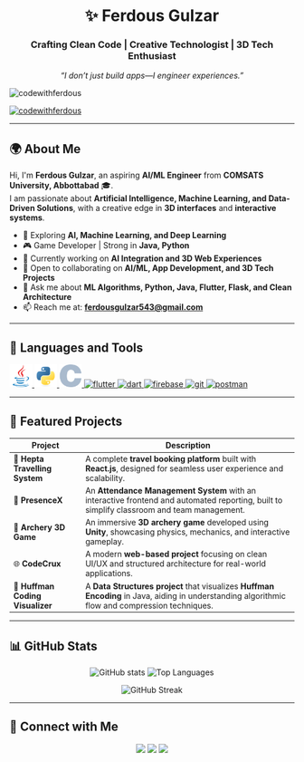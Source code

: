 <h1 align="center">✨ Ferdous Gulzar</h1>
<h3 align="center">Crafting Clean Code | Creative Technologist | 3D Tech Enthusiast</h3>

<p align="center">
  <em>“I don’t just build apps—I engineer experiences.”</em>
</p>

<p align="left"> 
  <img src="https://komarev.com/ghpvc/?username=codewithferdous&label=Profile%20views&color=0e75b6&style=flat" alt="codewithferdous" /> 
</p>

<p align="left"> 
  <a href="https://github.com/ryo-ma/github-profile-trophy">
    <img src="https://github-profile-trophy.vercel.app/?username=codewithferdous" alt="codewithferdous" />
  </a> 
</p>

---

## 🌍 About Me  

Hi, I'm **Ferdous Gulzar**, an aspiring **AI/ML Engineer** from **COMSATS University, Abbottabad** 🎓.  
I am passionate about **Artificial Intelligence, Machine Learning, and Data-Driven Solutions**, with a creative edge in **3D interfaces** and **interactive systems**.  

- 🤖 Exploring **AI, Machine Learning, and Deep Learning**  
- 🎮 Game Developer | Strong in **Java, Python**  
- 🌱 Currently working on **AI Integration and 3D Web Experiences**  
- 👯 Open to collaborating on **AI/ML, App Development, and 3D Tech Projects**  
- 💬 Ask me about **ML Algorithms, Python, Java, Flutter, Flask, and Clean Architecture**  
- 📫 Reach me at: **ferdousgulzar543@gmail.com**  

---

## 🧰 Languages and Tools  

<p align="left">
  <a href="https://www.java.com" target="_blank" rel="noreferrer">
    <img src="https://raw.githubusercontent.com/devicons/devicon/master/icons/java/java-original.svg" alt="java" width="40" height="40"/>
  </a>
  <a href="https://www.python.org" target="_blank" rel="noreferrer">
    <img src="https://raw.githubusercontent.com/devicons/devicon/master/icons/python/python-original.svg" alt="python" width="40" height="40"/>
  </a>
  <a href="https://www.cprogramming.com/" target="_blank" rel="noreferrer">
    <img src="https://raw.githubusercontent.com/devicons/devicon/master/icons/c/c-original.svg" alt="c" width="40" height="40"/>
  </a>
  <a href="https://flutter.dev" target="_blank" rel="noreferrer">
    <img src="https://www.vectorlogo.zone/logos/flutterio/flutterio-icon.svg" alt="flutter" width="40" height="40"/>
  </a>
  <a href="https://dart.dev" target="_blank" rel="noreferrer">
    <img src="https://www.vectorlogo.zone/logos/dartlang/dartlang-icon.svg" alt="dart" width="40" height="40"/>
  </a>
  <a href="https://firebase.google.com/" target="_blank" rel="noreferrer">
    <img src="https://www.vectorlogo.zone/logos/firebase/firebase-icon.svg" alt="firebase" width="40" height="40"/>
  </a>
  <a href="https://git-scm.com/" target="_blank" rel="noreferrer">
    <img src="https://www.vectorlogo.zone/logos/git-scm/git-scm-icon.svg" alt="git" width="40" height="40"/>
  </a>
  <a href="https://postman.com" target="_blank" rel="noreferrer">
    <img src="https://www.vectorlogo.zone/logos/getpostman/getpostman-icon.svg" alt="postman" width="40" height="40"/>
  </a>
</p>

---

## 🧠 Featured Projects  

| Project | Description |
|---------|-------------|
| 🧳 **Hepta Travelling System** | A complete **travel booking platform** built with **React.js**, designed for seamless user experience and scalability. |
| 📅 **PresenceX** | An **Attendance Management System** with an interactive frontend and automated reporting, built to simplify classroom and team management. |
| 🏹 **Archery 3D Game** | An immersive **3D archery game** developed using **Unity**, showcasing physics, mechanics, and interactive gameplay. |
| 🌐 **CodeCrux** | A modern **web-based project** focusing on clean UI/UX and structured architecture for real-world applications. |
| 🧬 **Huffman Coding Visualizer** | A **Data Structures project** that visualizes **Huffman Encoding** in Java, aiding in understanding algorithmic flow and compression techniques. |

---

## 📊 GitHub Stats  

<p align="center">
  <img src="https://github-readme-stats.vercel.app/api?username=codewithferdous&show_icons=true&theme=tokyonight" alt="GitHub stats" height="180px"/>
  <img src="https://github-readme-stats.vercel.app/api/top-langs/?username=codewithferdous&layout=compact&theme=tokyonight" alt="Top Languages" height="180px"/>
</p>

<p align="center">
  <img src="https://github-readme-streak-stats.herokuapp.com/?user=codewithferdous&theme=tokyonight" alt="GitHub Streak"/>
</p>

---

## 🔗 Connect with Me  

<p align="center">
  <a href="https://github.com/codewithferdous"><img src="https://img.shields.io/badge/GitHub-%23121011.svg?style=for-the-badge&logo=github&logoColor=white"/></a>
  <a href="https://www.linkedin.com/in/ferdous-gulzar-27957436b/"><img src="https://img.shields.io/badge/LinkedIn-%230077B5.svg?style=for-the-badge&logo=linkedin&logoColor=white"/></a>
  <a href="mailto:ferdousgulzar543@gmail.com"><img src="https://img.shields.io/badge/Gmail-%23D14836.svg?style=for-the-badge&logo=gmail&logoColor=white"/></a>
</p>
